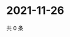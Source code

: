 # 2021-11-26

共 0 条

<!-- BEGIN WEIBO -->
<!-- 最后更新时间 Fri Nov 26 2021 12:19:12 GMT+0800 (China Standard Time) -->

<!-- END WEIBO -->

